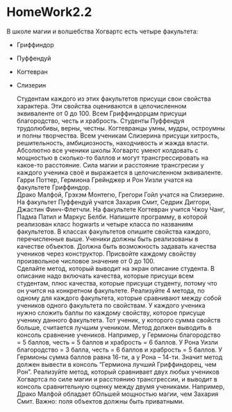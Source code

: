 # HomeWork2.2
  В школе магии и волшебства Хогвартс есть четыре факультета: 

- Гриффиндор
- Пуффендуй
- Когтевран
- Слизерин

  Студентам каждого из этих факультетов присущи свои свойства характера. Эти свойства оцениваются в целочисленном 
эквиваленте от 0 до 100. 
  Всем Гриффиндорцам присущи благородство, честь и храбрость. 
  Студенты Пуффендуя трудолюбивы, верны, честны.
  Когтевранцы умны, мудры, остроумны и полны творчества. 
  Всем ученикам Слизерина присущи хитрость, решительность, амбициозность, находчивость и жажда власти.
  Абсолютно все ученики школы Хогвартс умеют колдовать с мощностью в сколько-то баллов и могут трансгрессировать 
на какое-то расстояние. Сила магии и расстояние трансгресии у каждого ученика своё и выражается в целочисленном 
эквиваленте. 
  Гарри Поттер, Гермиона Грейнджер и Рон Уизли учатся на факультете Гриффиндор.  
  Драко Малфой, Грэхэм Монтегю, Грегори Гойл учатся на Слизерине. 
  На факультет Пуффендуй учатся Захария Смит, Седрик Диггори, Джастин Финч-Флетчли. 
  На факультете Когтевран учится Чжоу Чанг, Падма Патил и Маркус Белби. 
  Напишите программу, в которой реализован класс hogwarts и четыре класса по названиям факультетов. В классах 
факультетов опишите свойства каждого, перечисленные выше. Ученики должны быть реализованы в качестве объектов. 
Должна быть возможность задавать качества учеников через конструктор. Присвойте каждому свойству произвольное 
числовое значение от 0 до 100.  
  Сделайте метод, который выводит на экран описание студента. В описание надо включать качества, которые присущи 
всем студентам, плюс качества, которые присущи студенту, потому что он учится на конкретном факультете. 
  Реализуйте 4 метода, по одному для каждого факультета, которые сравнивают между собой учеников одного факультета 
по свойствам. У каждого ученика нужно сложить баллы по каждому свойству, которое присуще ученику данного факультета. 
  Тот ученик, у которого сумма свойств больше, считается лучшим учеником. 
  Метод должен выводить в консоль сравнение учеников.
  Например, у Гермионы благородство = 5 баллов, честь = 5 баллов и храбрость = 6 баллов. У Рона Уизли 
благородство = 3 балла, честь = 6 баллов и храбрость = 5 баллов.
  У Гермионы сумма баллов равна 16-ти, а у Рона – 14-ти. Значит метод должен вывести в консоль “Гермиона лучший 
Гриффиндорец, чем Рон”. 
  Реализуйте метод, который сравнивает двух любых учеников Хогвартса по силе магии и расстоянию трансгрессии, и 
выводит в консоль сравнительную оценку между двумя учениками. 
  Например, Драко Малфой обладает бОльшей мощностью магии, чем Захария Смит. 
  Важно: поля объектов должны быть приватными.
